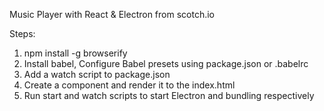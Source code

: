 Music Player with React & Electron from scotch.io

Steps:
1. npm install -g browserify
2. Install babel, Configure Babel presets using package.json or .babelrc
3. Add a watch script to package.json
4. Create a component and render it to the index.html
5. Run start and watch scripts to start Electron and bundling respectively
